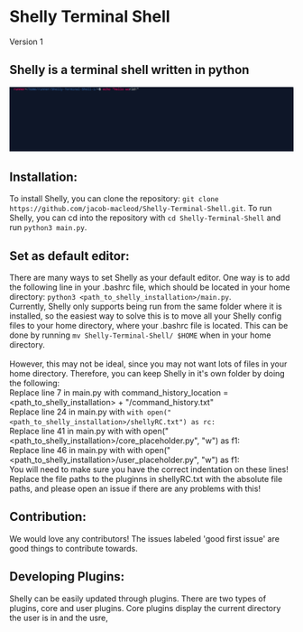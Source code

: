 # Shelly Terminal Shell
Version 1

## Shelly is a terminal shell written in python
![Sorry, this image cannot be displayed](https://github.com/jacob-macleod/Shelly-Terminal-Shell/blob/master/Screenshot%202020-07-08%20at%205.53.05%20PM.png "Shelly with the default theme")

## Installation:
To install Shelly, you can clone the repository: `git clone https://github.com/jacob-macleod/Shelly-Terminal-Shell.git`. To run Shelly, you can cd into the repository with `cd Shelly-Terminal-Shell` and run `python3 main.py`. 


## Set as default editor:
There are many ways to set Shelly as your default editor. One way is to add the following line in your .bashrc file, which should be located in your home directory: `python3 <path_to_shelly_installation>/main.py`. 
<br>Currently, Shelly only supports being run from the same folder where it is installed, so the easiest way to solve this is to move all your Shelly config files to your home directory, where your .bashrc file is located. This can be done by running `mv Shelly-Terminal-Shell/ $HOME` when in your home directory.
<br><br>However, this may not be ideal, since you may not want lots of files in your home directory. Therefore, you can keep Shelly in it's own folder by doing the following:
<br>Replace line 7 in main.py with command_history_location = <path_to_shelly_installation> + "/command_history.txt"
<br>Replace line 24 in main.py with `with open("<path_to_shelly_installation>/shellyRC.txt") as rc:`
<br>Replace line 41 in main.py with with open("<path_to_shelly_installation>/core_placeholder.py", "w") as f1:
<br>Replace line 46 in main.py with with open("<path_to_shelly_installation>/user_placeholder.py", "w") as f1:
<br>You will need to make sure you have the correct indentation on these lines!
<br>Replace the file paths to the pluginns in shellyRC.txt with the absolute file paths, and please open an issue if there are any problems with this!

## Contribution:
We would love any contributors! The issues labeled 'good first issue' are good things to contribute towards.

## Developing Plugins:
Shelly can be easily updated through plugins. There are two types of plugins, core and user plugins. Core plugins display the current directory the user is in and the usre, 